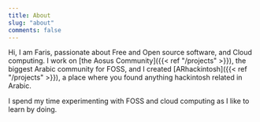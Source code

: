 ```yaml
---
title: About
slug: "about"
comments: false
---
```


Hi, I am Faris, passionate about Free and Open source software, and Cloud computing.
I work on [the Aosus Community]({{< ref "/projects" >}}), the biggest Arabic community for FOSS, and I created [ARhackintosh]({{< ref "/projects" >}}), a place where you found anything hackintosh related in Arabic.

I spend my time experimenting with FOSS and cloud computing as I like to learn by doing.